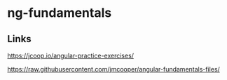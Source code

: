 # ng-fundamentals

## Links

https://jcoop.io/angular-practice-exercises/

https://raw.githubusercontent.com/jmcooper/angular-fundamentals-files/
